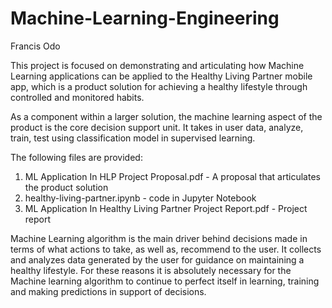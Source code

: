 # Machine-Learning-Engineering

Francis Odo

This project is focused on demonstrating and articulating how Machine Learning applications can be applied to the Healthy Living Partner mobile app, which is a product solution for achieving a healthy lifestyle through controlled and monitored habits.

As a component within a larger solution, the machine learning aspect of the product is the core decision support unit. It takes in user data, analyze, train, test using classification model in supervised learning.

The following files are provided:
1. ML Application In HLP Project Proposal.pdf - A proposal that articulates the product solution
2. healthy-living-partner.ipynb - code in Jupyter Notebook
3. ML Application In Healthy Living Partner Project Report.pdf - Project report

Machine Learning algorithm is the main driver behind  decisions made in terms of what actions to take, as well as, recommend to the user. It collects and analyzes data generated by the user for guidance on maintaining a healthy lifestyle. For these reasons it is absolutely necessary for the Machine learning algorithm to continue to perfect itself in learning, training and making predictions in  support of decisions.


